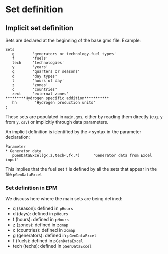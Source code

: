 # Set definition

## Implicit set definition

Sets are declared at the beginning of the base.gms file. Example:
```
Sets
   g        'generators or technology-fuel types'
   f        'fuels'
   tech     'technologies'
   y        'years'
   q        'quarters or seasons'
   d        'day types'
   t        'hours of day'
   z        'zones'
   c        'countries'
   zext     'external zones'
*********Hydrogen specific addition***********
   hh        'Hydrogen production units'
;

```

These sets are populated in `main.gms`, either by reading them directly (e.g. `y` from `y.csv`) or implicitly through data parameters.

An implicit definition is identified by the `<` syntax in the parameter declaration:

``` 
Parameter
* Generator data
   pGenDataExcel(g<,z,tech<,f<,*)      'Generator data from Excel input'
```

This implies that the fuel set `f` is defined by all the sets that appear in the file `pGenDataExcel`

### Set definition in EPM

We discuss here where the main sets are being defined:
- q (season): defined in `pHours`
- d (days): defined in `pHours`
- t (hours): defined in `pHours`
- z (zones): defined in `zcmap`
- c (countries): defined in `zcmap`
- g (generators): defined in `pGenDataExcel`
- f (fuels): defined in `pGenDataExcel`
- tech (techs): defined in `pGenDataExcel`